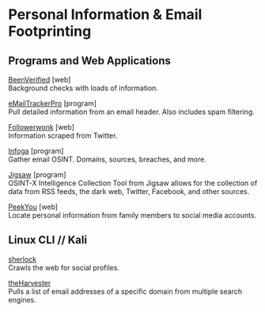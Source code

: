 
# Personal Information & Email Footprinting

## Programs and Web Applications

[BeenVerified](https://beenverified.com) [web]  
Background checks with loads of information.  

[eMailTrackerPro](https://emailtrackerpro.com) [program]  
Pull detailed information from an email header. Also includes spam filtering.  

[Followerwonk](https://followerwonk.com) [web]  
Information scraped from Twitter.  

[Infoga](https://github.com/m4ll0k/infoga) [program]    
Gather email OSINT. Domains, sources, breaches, and more.  

[Jigsaw](https://www.jigsawsecurityenterprise.com/) [program]  
OSINT-X Intelligence Collection Tool from Jigsaw allows for the collection of  
data from RSS feeds, the dark web, Twitter, Facebook, and other sources.  

[PeekYou](https://peekyou.com) [web]  
Locate personal information from family members to social media accounts.  


## Linux CLI // Kali  

[sherlock](https://github.com/sherlock-project/sherlock)   
Crawls the web for social profiles.  

[theHarvester](https://tools.kali.org/information-gathering/theharvester)  
Pulls a list of email addresses of a specific domain from multiple search engines.  
